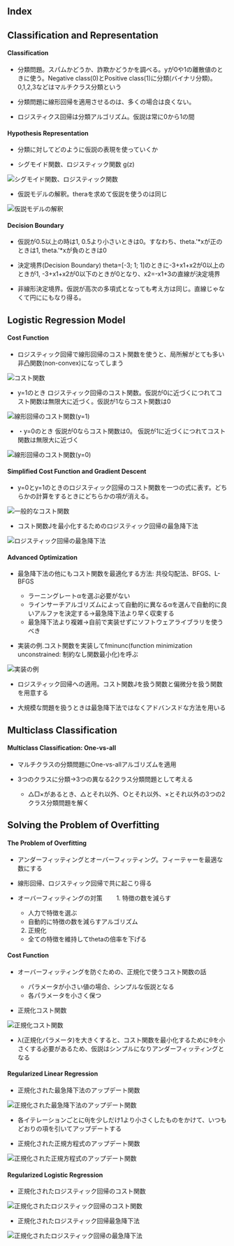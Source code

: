 ## Index

## Classification and Representation

#### Classification

* 分類問題。スパムかどうか、詐欺かどうかを調べる。yが0や1の離散値のときに使う。Negative class(0)とPositive class(1)に分類(バイナリ分類)。0,1,2,3などはマルチクラス分類という

* 分類問題に線形回帰を適用させるのは、多くの場合は良くない。

* ロジスティクス回帰は分類アルゴリズム。仮説は常に0から1の間

#### Hypothesis Representation

* 分類に対してどのように仮説の表現を使っていくか

* シグモイド関数、ロジスティック関数 g(z)

![シグモイド関数、ロジスティック関数](https://github.com/wkodate/CourseraML/blob/master/week3/images/week3-1-1.png)

* 仮説モデルの解釈。theraを求めて仮説を使うのは同じ

![仮説モデルの解釈](https://github.com/wkodate/CourseraML/blob/master/week3/images/week3-1-1.png)

#### Decision Boundary

* 仮説が0.5以上の時は1, 0.5より小さいときは0。すなわち、theta.'*xが正のときは1, theta.'*xが負のときは0

* 決定境界(Decision Boundary) theta=[-3; 1; 1]のときに-3+x1+x2が0以上のときが1, -3+x1+x2が0以下のときが0となり、x2=-x1+3の直線が決定境界 

* 非線形決定境界。仮説が高次の多項式となっても考え方は同じ。直線じゃなくて円ににもなり得る。

## Logistic Regression Model

#### Cost Function

* ロジスティック回帰で線形回帰のコスト関数を使うと、局所解がとても多い非凸関数(non-convex)になってしまう

![コスト関数](https://github.com/wkodate/CourseraML/blob/master/week3/images/week3-2-1.png)

* y=1のとき ロジスティック回帰のコスト関数。仮説が0に近づくにつれてコスト関数は無限大に近づく。仮説が1ならコスト関数は0

![線形回帰のコスト関数(y=1)](https://github.com/wkodate/CourseraML/blob/master/week3/images/week3-2-2.png)

* ・y=0のとき 仮説が0ならコスト関数は0。 仮説が1に近づくにつれてコスト関数は無限大に近づく

![線形回帰のコスト関数(y=0)](https://github.com/wkodate/CourseraML/blob/master/week3/images/week3-2-3.png)

#### Simplified Cost Function and Gradient Descent

* y=0とy=1のときのロジスティック回帰のコスト関数を一つの式に表す。どちらかの計算をするときにどちらかの項が消える。

![一般的なコスト関数](https://github.com/wkodate/CourseraML/blob/master/week3/images/week3-2-4.png)

* コスト関数Jを最小化するためのロジスティック回帰の最急降下法

![ロジスティック回帰の最急降下法](https://github.com/wkodate/CourseraML/blob/master/week3/images/week3-2-5.png)

#### Advanced Optimization

* 最急降下法の他にもコスト関数を最適化する方法: 共役勾配法、BFGS、L-BFGS
  * ラーニングレートαを選ぶ必要がない
  * ラインサーチアルゴリズムによって自動的に異なるαを選んで自動的に良いアルファを決定する→最急降下法より早く収束する
  * 最急降下法より複雑→自前で実装せずにソフトウェアライブラリを使うべき

* 実装の例.コスト関数を実装してfminunc(function minimization unconstrained: 制約なし関数最小化)を呼ぶ 

![実装の例](https://github.com/wkodate/CourseraML/blob/master/week3/images/week3-2-6.png)

* ロジスティック回帰への適用。コスト関数Jを扱う関数と偏微分を扱う関数を用意する

* 大規模な問題を扱うときは最急降下法ではなくアドバンスドな方法を用いる

## Multiclass Classification

#### Multiclass Classification: One-vs-all

* マルチクラスの分類問題にOne-vs-allアルゴリズムを適用

* 3つのクラスに分類→3つの異なる2クラス分類問題として考える
  * △□×があるとき、△とそれ以外、○とそれ以外、×とそれ以外の3つの2クラス分類問題を解く

## Solving the Problem of Overfitting

#### The Problem of Overfitting

* アンダーフィッティングとオーバーフィッティング。フィーテャーを最適な数にする

* 線形回帰、ロジスティック回帰で共に起こり得る

* オーバーフィッティングの対策
　　1. 特徴の数を減らす
    * 人力で特徴を選ぶ
    * 自動的に特徴の数を減らすアルゴリズム
   2. 正規化
     * 全ての特徴を維持してthetaの倍率を下げる

#### Cost Function

* オーバーフィッティングを防ぐための、正規化で使うコスト関数の話
  * パラメータが小さい値の場合、シンプルな仮説となる
  * 各パラメータを小さく保つ
  
* 正規化コスト関数

![正規化コスト関数](https://github.com/wkodate/CourseraML/blob/master/week3/images/week3-3-1.png)

* λ(正規化パラメータ)を大きくすると、コスト関数を最小化するためにθを小さくする必要があるため、仮説はシンプルになりアンダーフィッティングとなる

#### Regularized Linear Regression

* 正規化された最急降下法のアップデート関数

![正規化された最急降下法のアップデート関数](https://github.com/wkodate/CourseraML/blob/master/week3/images/week3-3-2.png)

* 各イテレーションごとにθjを少しだけ1より小さくしたものをかけて、いつもどおりの項を引いてアップデートする

* 正規化された正規方程式のアップデート関数 

![正規化された正規方程式のアップデート関数](https://github.com/wkodate/CourseraML/blob/master/week3/images/week3-3-3.png)

#### Regularized Logistic Regression

* 正規化されたロジスティック回帰のコスト関数

![正規化されたロジスティック回帰のコスト関数](https://github.com/wkodate/CourseraML/blob/master/week3/images/week3-3-4.png)

* 正規化されたロジスティック回帰最急降下法

![正規化されたロジスティック回帰の最急降下法](https://github.com/wkodate/CourseraML/blob/master/week3/images/week3-3-5.png)

